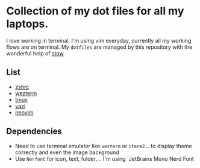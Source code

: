 # Collection of my dot files for all my laptops.

I love working in terminal, I'm using vim everyday, currently all my working flows are on terminal.
My `dotfiles` are managed by this repository with the wonderful help of [stow](https://github.com/aspiers/stow)

## List

- [zshrc](./zsh/)
- [wezterm](./wezterm/)
- [tmux](./tmux/)
- [yazi](./yazi/)
- [neovim](./nvim/)

## Dependencies

- Need to use terminal emulator like `wezterm` or `iterm2`... to display theme correctly and even the image background
- Use `Nerfont` for icon, text, folder,... I'm using `JetBrains Mono Nerd Font
